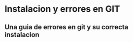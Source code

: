 Instalacion y errores en GIT
============================


 Una guia de errores en git y su correcta instalacion
 ----------------------------------------------------